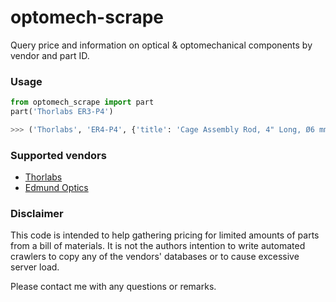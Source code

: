 # optomech-scrape

Query price and information on optical & optomechanical components by vendor and part ID.

### Usage

```python
from optomech_scrape import part
part('Thorlabs ER3-P4')

>>> ('Thorlabs', 'ER4-P4', {'title': 'Cage Assembly Rod, 4" Long, Ø6 mm, 4 Pack', 'price': '€24.52'}, 'https://www.thorlabs.com/thorproduct.cfm?partnumber=ER4-P4')
```

### Supported vendors

- [Thorlabs](https://www.thorlabs.com/)
- [Edmund Optics](https://www.edmundoptics.com/)

### Disclaimer

This code is intended to help gathering pricing for limited amounts of parts from a bill of materials. It is not the authors intention to write automated crawlers to copy any of the vendors' databases or to cause excessive server load. 

Please contact me with any questions or remarks.

